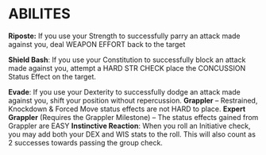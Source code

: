 # ABILITES

**Riposte:** If you use your Strength to successfully parry an attack made against you, deal WEAPON EFFORT back to the target

**Shield Bash**: If you use your Constitution to successfully block an attack
made against you, attempt a HARD STR CHECK place the CONCUSSION Status Effect on the target.

**Evade**: If you use your Dexterity to successfully dodge an attack made against you, shift your position without repercussion.
**Grappler** – Restrained, Knockdown & Forced Move status effects are not HARD to place.
**Expert Grappler** (Requires the Grappler Milestone) – The status effects gained from Grappler are EASY
**Instinctive Reaction**: When you roll an Initiative check, you may add both your DEX and WIS stats to the roll. This will also count as 2 successes towards passing the group
check.


